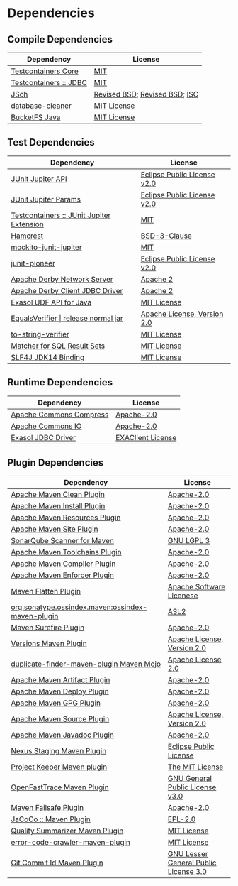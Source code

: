 <!-- @formatter:off -->
# Dependencies

## Compile Dependencies

| Dependency                  | License                                      |
| --------------------------- | -------------------------------------------- |
| [Testcontainers Core][0]    | [MIT][1]                                     |
| [Testcontainers :: JDBC][0] | [MIT][1]                                     |
| [JSch][2]                   | [Revised BSD][3]; [Revised BSD][4]; [ISC][5] |
| [database-cleaner][6]       | [MIT License][7]                             |
| [BucketFS Java][8]          | [MIT License][9]                             |

## Test Dependencies

| Dependency                                     | License                           |
| ---------------------------------------------- | --------------------------------- |
| [JUnit Jupiter API][10]                        | [Eclipse Public License v2.0][11] |
| [JUnit Jupiter Params][10]                     | [Eclipse Public License v2.0][11] |
| [Testcontainers :: JUnit Jupiter Extension][0] | [MIT][1]                          |
| [Hamcrest][12]                                 | [BSD-3-Clause][13]                |
| [mockito-junit-jupiter][14]                    | [MIT][15]                         |
| [junit-pioneer][16]                            | [Eclipse Public License v2.0][11] |
| [Apache Derby Network Server][17]              | [Apache 2][18]                    |
| [Apache Derby Client JDBC Driver][17]          | [Apache 2][18]                    |
| [Exasol UDF API for Java][19]                  | [MIT License][20]                 |
| [EqualsVerifier \| release normal jar][21]     | [Apache License, Version 2.0][22] |
| [to-string-verifier][23]                       | [MIT License][24]                 |
| [Matcher for SQL Result Sets][25]              | [MIT License][26]                 |
| [SLF4J JDK14 Binding][27]                      | [MIT License][24]                 |

## Runtime Dependencies

| Dependency                    | License                 |
| ----------------------------- | ----------------------- |
| [Apache Commons Compress][28] | [Apache-2.0][22]        |
| [Apache Commons IO][29]       | [Apache-2.0][22]        |
| [Exasol JDBC Driver][30]      | [EXAClient License][31] |

## Plugin Dependencies

| Dependency                                              | License                                     |
| ------------------------------------------------------- | ------------------------------------------- |
| [Apache Maven Clean Plugin][32]                         | [Apache-2.0][22]                            |
| [Apache Maven Install Plugin][33]                       | [Apache-2.0][22]                            |
| [Apache Maven Resources Plugin][34]                     | [Apache-2.0][22]                            |
| [Apache Maven Site Plugin][35]                          | [Apache-2.0][22]                            |
| [SonarQube Scanner for Maven][36]                       | [GNU LGPL 3][37]                            |
| [Apache Maven Toolchains Plugin][38]                    | [Apache-2.0][22]                            |
| [Apache Maven Compiler Plugin][39]                      | [Apache-2.0][22]                            |
| [Apache Maven Enforcer Plugin][40]                      | [Apache-2.0][22]                            |
| [Maven Flatten Plugin][41]                              | [Apache Software Licenese][22]              |
| [org.sonatype.ossindex.maven:ossindex-maven-plugin][42] | [ASL2][18]                                  |
| [Maven Surefire Plugin][43]                             | [Apache-2.0][22]                            |
| [Versions Maven Plugin][44]                             | [Apache License, Version 2.0][22]           |
| [duplicate-finder-maven-plugin Maven Mojo][45]          | [Apache License 2.0][46]                    |
| [Apache Maven Artifact Plugin][47]                      | [Apache-2.0][22]                            |
| [Apache Maven Deploy Plugin][48]                        | [Apache-2.0][22]                            |
| [Apache Maven GPG Plugin][49]                           | [Apache-2.0][22]                            |
| [Apache Maven Source Plugin][50]                        | [Apache License, Version 2.0][22]           |
| [Apache Maven Javadoc Plugin][51]                       | [Apache-2.0][22]                            |
| [Nexus Staging Maven Plugin][52]                        | [Eclipse Public License][53]                |
| [Project Keeper Maven plugin][54]                       | [The MIT License][55]                       |
| [OpenFastTrace Maven Plugin][56]                        | [GNU General Public License v3.0][57]       |
| [Maven Failsafe Plugin][58]                             | [Apache-2.0][22]                            |
| [JaCoCo :: Maven Plugin][59]                            | [EPL-2.0][60]                               |
| [Quality Summarizer Maven Plugin][61]                   | [MIT License][62]                           |
| [error-code-crawler-maven-plugin][63]                   | [MIT License][64]                           |
| [Git Commit Id Maven Plugin][65]                        | [GNU Lesser General Public License 3.0][66] |

[0]: https://java.testcontainers.org
[1]: http://opensource.org/licenses/MIT
[2]: https://github.com/mwiede/jsch
[3]: https://github.com/mwiede/jsch/blob/master/LICENSE.txt
[4]: https://github.com/mwiede/jsch/blob/master/LICENSE.JZlib.txt
[5]: https://github.com/mwiede/jsch/blob/master/LICENSE.jBCrypt.txt
[6]: https://github.com/exasol/database-cleaner/
[7]: https://github.com/exasol/database-cleaner/blob/main/LICENSE
[8]: https://github.com/exasol/bucketfs-java/
[9]: https://github.com/exasol/bucketfs-java/blob/main/LICENSE
[10]: https://junit.org/junit5/
[11]: https://www.eclipse.org/legal/epl-v20.html
[12]: http://hamcrest.org/JavaHamcrest/
[13]: https://raw.githubusercontent.com/hamcrest/JavaHamcrest/master/LICENSE
[14]: https://github.com/mockito/mockito
[15]: https://opensource.org/licenses/MIT
[16]: https://junit-pioneer.org/
[17]: http://db.apache.org/derby/
[18]: http://www.apache.org/licenses/LICENSE-2.0.txt
[19]: https://github.com/exasol/udf-api-java/
[20]: https://github.com/exasol/udf-api-java/blob/main/LICENSE
[21]: https://www.jqno.nl/equalsverifier
[22]: https://www.apache.org/licenses/LICENSE-2.0.txt
[23]: https://github.com/jparams/to-string-verifier
[24]: http://www.opensource.org/licenses/mit-license.php
[25]: https://github.com/exasol/hamcrest-resultset-matcher/
[26]: https://github.com/exasol/hamcrest-resultset-matcher/blob/main/LICENSE
[27]: http://www.slf4j.org
[28]: https://commons.apache.org/proper/commons-compress/
[29]: https://commons.apache.org/proper/commons-io/
[30]: http://www.exasol.com/
[31]: https://repo1.maven.org/maven2/com/exasol/exasol-jdbc/25.2.3/exasol-jdbc-25.2.3-license.txt
[32]: https://maven.apache.org/plugins/maven-clean-plugin/
[33]: https://maven.apache.org/plugins/maven-install-plugin/
[34]: https://maven.apache.org/plugins/maven-resources-plugin/
[35]: https://maven.apache.org/plugins/maven-site-plugin/
[36]: http://docs.sonarqube.org/display/PLUG/Plugin+Library/sonar-scanner-maven/sonar-maven-plugin
[37]: http://www.gnu.org/licenses/lgpl.txt
[38]: https://maven.apache.org/plugins/maven-toolchains-plugin/
[39]: https://maven.apache.org/plugins/maven-compiler-plugin/
[40]: https://maven.apache.org/enforcer/maven-enforcer-plugin/
[41]: https://www.mojohaus.org/flatten-maven-plugin/
[42]: https://sonatype.github.io/ossindex-maven/maven-plugin/
[43]: https://maven.apache.org/surefire/maven-surefire-plugin/
[44]: https://www.mojohaus.org/versions/versions-maven-plugin/
[45]: https://basepom.github.io/duplicate-finder-maven-plugin
[46]: http://www.apache.org/licenses/LICENSE-2.0.html
[47]: https://maven.apache.org/plugins/maven-artifact-plugin/
[48]: https://maven.apache.org/plugins/maven-deploy-plugin/
[49]: https://maven.apache.org/plugins/maven-gpg-plugin/
[50]: https://maven.apache.org/plugins/maven-source-plugin/
[51]: https://maven.apache.org/plugins/maven-javadoc-plugin/
[52]: http://www.sonatype.com/public-parent/nexus-maven-plugins/nexus-staging/nexus-staging-maven-plugin/
[53]: http://www.eclipse.org/legal/epl-v10.html
[54]: https://github.com/exasol/project-keeper/
[55]: https://github.com/exasol/project-keeper/blob/main/LICENSE
[56]: https://github.com/itsallcode/openfasttrace-maven-plugin
[57]: https://www.gnu.org/licenses/gpl-3.0.html
[58]: https://maven.apache.org/surefire/maven-failsafe-plugin/
[59]: https://www.jacoco.org/jacoco/trunk/doc/maven.html
[60]: https://www.eclipse.org/legal/epl-2.0/
[61]: https://github.com/exasol/quality-summarizer-maven-plugin/
[62]: https://github.com/exasol/quality-summarizer-maven-plugin/blob/main/LICENSE
[63]: https://github.com/exasol/error-code-crawler-maven-plugin/
[64]: https://github.com/exasol/error-code-crawler-maven-plugin/blob/main/LICENSE
[65]: https://github.com/git-commit-id/git-commit-id-maven-plugin
[66]: http://www.gnu.org/licenses/lgpl-3.0.txt
